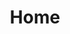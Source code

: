 ---
title: "Home"
draft: false
image: "images/chiro.jpg"
logo: "images/logo-large.svg"
blocks:
- template: "block-steps"
  heading: "Welcome To Lake Martin Chiropractic"
  content: "Here's who we can think of, but surely creative people will surprise us."
  items:
  - name: Lake Martin Chiro
    content: "At Lake Martin Chiropractic we know that patient relationships are important."
    image: "images/chiro-table.svg"
  - name: Lake Martin Chiro
    content: "At Lake Martin Chiropractic we know that patient relationships are important."
    image: "images/chiro-back.svg"
  - name: Lake Martin Chiro
    content: "At Lake Martin Chiropractic we know that patient relationships are important."
    image: "images/chiro-spine.svg"

- template: "block-expanded"
  heading: "Enjoy Life without restrictions."
  content: "At Lake Martin Chiropractic we know that patient relationships are important. Our staff always puts the needs and wellbeing of our patients first. We strive to offer affordable healthcare, and to serve the needs of patients so they can enjoy life without restrictions."
  image: "images/chiro-back.svg"

- template: "block-expanded"
  heading: "Our Mission"
  content: "Our mission at Lake Martin Chiropractic is to educate the community on the importance of a balanced nervous system, appropriate diet, and active lifestyle, as well as empowers many people as possible to take a proactive approach in their pursuit of optimal health through chiropractic care."
  image: "images/chiro-spine.svg"

- template: "block-expanded"
  heading: "Chiropractic Care"
  content: "Many people know that chiropractic care is great for neck and back pain, headaches, and auto injuries, but you might not know that we treat sports and non-sports related injuries associated with shoulders, elbows, knees, feet, etc.… Dr. Peaden and his staff can help you improve your general health, quality of life and wellness through chiropractic care."
  image: "images/chiro-table.svg"

- template: "block-calltoaction"
  heading: "Make Your Appointment"
  content: "At Lake Martin Chiropractic we know that patient relationships are important."
  button_text: "Make Appointment"
  button_url: "/contact"
---